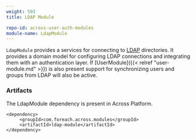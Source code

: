 ```yaml
---
weight: 503
title: LDAP Module

repo-id: across-user-auth-modules
module-name: LdapModule
---
```


`LdapModule` provides a services for connecting to
[LDAP](https://ldap.com/) directories. It provides a domain model for
configuring LDAP connections and integrating them with an
authentication layer. If [UserModule]({{< relref "user-module.md" >}})
is also present support for synchronizing users and groups from LDAP
will also be active.

<!--more-->


### Artifacts

The LdapModule dependency is present in Across Platform.

    <dependency>
         <groupId>com.foreach.across.modules</groupId>
         <artifactId>ldap-module</artifactId>
    </dependency>
